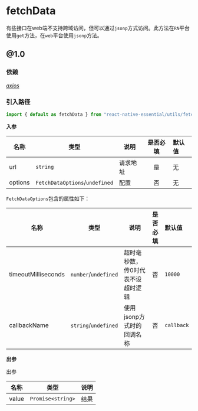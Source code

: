 # fetchData  

有些接口在web端不支持跨域访问，但可以通过`jsonp`方式访问。此方法在`RN`平台使用`get`方法，在`web`平台使用`jsonp`方法。  

## @1.0  

### 依赖 

_[axios](https://github.com/axios/axios)_  


### 引入路径  

```js
import { default as fetchData } from "react-native-essential/utils/fetchData/@1.0";
```  

**入参**  

| 名称 | 类型 | 说明 | 是否必填 | 默认值 |  
| - | - | - | :-: | :- |   
| url | `string` | 请求地址 | 是 | 无 |   
| options | `FetchDataOptions`/`undefined` | 配置 | 否 | 无 |   

`FetchDataOptions`包含的属性如下： 

| 名称 | 类型 | 说明 | 是否必填 | 默认值 |  
| - | - | - | :-: | :- |   
| timeoutMilliseconds | `number`/`undefined` | 超时毫秒数，传0时代表不设超时逻辑 | 否 | `10000` |   
| callbackName | `string`/`undefined` | 使用jsonp方式时的回调名称 | 否 | `callback` |   

**出参**  

出参    

| 名称 | 类型 | 说明 | 
| - | - | - | 
| value | `Promise<string>` | 结果 |  
